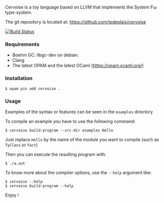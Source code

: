 Cervoise is a toy language based on LLVM that implements the System Fω type-system.

The git repository is located at: https://github.com/jpdeplaix/cervoise

[![Build Status](https://travis-ci.org/jpdeplaix/cervoise.png?branch=master)](https://travis-ci.org/jpdeplaix/cervoise)

### Requirements

* Boehm GC: libgc-dev on debian.
* Clang
* The latest OPAM and the latest OCaml (https://opam.ocaml.org/)

### Installation

```
$ opam pin add cervoise .
```

### Usage

Examples of the syntax or features can be seen in the `examples` directory

To compile an example you have to use the following command:

```
$ cervoise build-program --src-dir examples Hello
```

Just replace `Hello` by the name of the module you want to compile (such as `TyClass` or `Fact`)

Then you can execute the resulting program with:

```
$ ./a.out
```

To know more about the compiler options, use the `--help` argument like:

```
$ cervoise --help
$ cervoise build-program --help
```


Enjoy !
